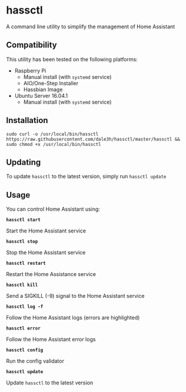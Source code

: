 # hassctl

A command line utility to simplify the management of Home Assistant

## Compatibility

This utility has been tested on the following platforms:

* Raspberry Pi
  * Manual install (with `systemd` service)
  * AIO/One-Step Installer
  * Hassbian Image
* Ubuntu Server 16.04.1
  * Manual install (with `systemd` service)

## Installation

`sudo curl -o /usr/local/bin/hassctl https://raw.githubusercontent.com/dale3h/hassctl/master/hassctl && sudo chmod +x /usr/local/bin/hassctl`

## Updating

To update `hassctl` to the latest version, simply run `hassctl update`

## Usage

You can control Home Assistant using:

**`hassctl start`**

Start the Home Assistant service

**`hassctl stop`**

Stop the Home Assistant service

**`hassctl restart`**

Restart the Home Assistance service

**`hassctl kill`**

Send a SIGKILL (-9) signal to the Home Assistant service

**`hassctl log -f`**

Follow the Home Assistant logs (errors are highlighted)

**`hassctl error`**

Follow the Home Assistant error logs

**`hassctl config`**

Run the config validator

**`hassctl update`**

Update `hassctl` to the latest version

